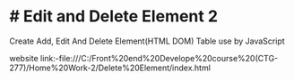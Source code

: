 <h1> # Edit and Delete Element 2</h1>
<p>Create Add, Edit And Delete Element(HTML DOM) Table use by JavaScript</p>
<p> website link:-file:///C:/Front%20end%20Develope%20course%20(CTG-277)/Home%20Work-2/Delete%20Element/index.html </p>
